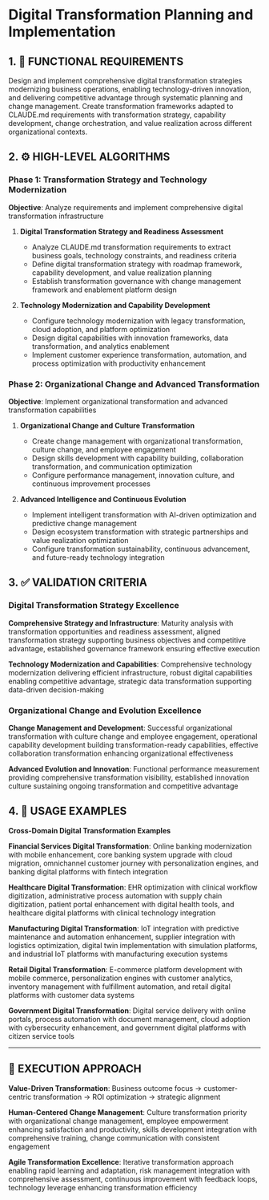 # Digital Transformation Planning and Implementation

## 1. 🎯 FUNCTIONAL REQUIREMENTS

Design and implement comprehensive digital transformation strategies modernizing business operations, enabling technology-driven innovation, and delivering competitive advantage through systematic planning and change management. Create transformation frameworks adapted to CLAUDE.md requirements with transformation strategy, capability development, change orchestration, and value realization across different organizational contexts.

## 2. ⚙️ HIGH-LEVEL ALGORITHMS

### Phase 1: Transformation Strategy and Technology Modernization
**Objective**: Analyze requirements and implement comprehensive digital transformation infrastructure

1. **Digital Transformation Strategy and Readiness Assessment**
   - Analyze CLAUDE.md transformation requirements to extract business goals, technology constraints, and readiness criteria
   - Define digital transformation strategy with roadmap framework, capability development, and value realization planning
   - Establish transformation governance with change management framework and enablement platform design

2. **Technology Modernization and Capability Development**
   - Configure technology modernization with legacy transformation, cloud adoption, and platform optimization
   - Design digital capabilities with innovation frameworks, data transformation, and analytics enablement
   - Implement customer experience transformation, automation, and process optimization with productivity enhancement

### Phase 2: Organizational Change and Advanced Transformation
**Objective**: Implement organizational transformation and advanced transformation capabilities

1. **Organizational Change and Culture Transformation**
   - Create change management with organizational transformation, culture change, and employee engagement
   - Design skills development with capability building, collaboration transformation, and communication optimization
   - Configure performance management, innovation culture, and continuous improvement processes

2. **Advanced Intelligence and Continuous Evolution**
   - Implement intelligent transformation with AI-driven optimization and predictive change management
   - Design ecosystem transformation with strategic partnerships and value realization optimization
   - Configure transformation sustainability, continuous advancement, and future-ready technology integration

## 3. ✅ VALIDATION CRITERIA

### Digital Transformation Strategy Excellence
**Comprehensive Strategy and Infrastructure**: Maturity analysis with transformation opportunities and readiness assessment, aligned transformation strategy supporting business objectives and competitive advantage, established governance framework ensuring effective execution

**Technology Modernization and Capabilities**: Comprehensive technology modernization delivering efficient infrastructure, robust digital capabilities enabling competitive advantage, strategic data transformation supporting data-driven decision-making

### Organizational Change and Evolution Excellence
**Change Management and Development**: Successful organizational transformation with culture change and employee engagement, operational capability development building transformation-ready capabilities, effective collaboration transformation enhancing organizational effectiveness

**Advanced Evolution and Innovation**: Functional performance measurement providing comprehensive transformation visibility, established innovation culture sustaining ongoing transformation and competitive advantage

## 4. 🔧 USAGE EXAMPLES

**Cross-Domain Digital Transformation Examples**

**Financial Services Digital Transformation**: Online banking modernization with mobile enhancement, core banking system upgrade with cloud migration, omnichannel customer journey with personalization engines, and banking digital platforms with fintech integration

**Healthcare Digital Transformation**: EHR optimization with clinical workflow digitization, administrative process automation with supply chain digitization, patient portal enhancement with digital health tools, and healthcare digital platforms with clinical technology integration

**Manufacturing Digital Transformation**: IoT integration with predictive maintenance and automation enhancement, supplier integration with logistics optimization, digital twin implementation with simulation platforms, and industrial IoT platforms with manufacturing execution systems

**Retail Digital Transformation**: E-commerce platform development with mobile commerce, personalization engines with customer analytics, inventory management with fulfillment automation, and retail digital platforms with customer data systems

**Government Digital Transformation**: Digital service delivery with online portals, process automation with document management, cloud adoption with cybersecurity enhancement, and government digital platforms with citizen service tools

---

## 🎯 EXECUTION APPROACH

**Value-Driven Transformation**: Business outcome focus → customer-centric transformation → ROI optimization → strategic alignment

**Human-Centered Change Management**: Culture transformation priority with organizational change management, employee empowerment enhancing satisfaction and productivity, skills development integration with comprehensive training, change communication with consistent engagement

**Agile Transformation Excellence**: Iterative transformation approach enabling rapid learning and adaptation, risk management integration with comprehensive assessment, continuous improvement with feedback loops, technology leverage enhancing transformation efficiency